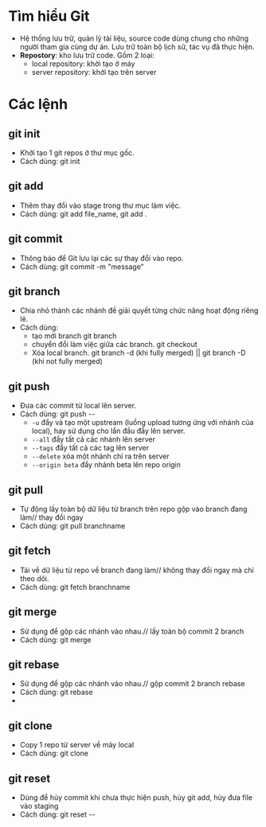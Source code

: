 # Tìm hiểu Git

- Hệ thống lưu trữ, quản lý tài liệu, source code dùng chung cho những người tham gia cùng dự án. Lưu trữ toàn bộ lịch sử, tác vụ đã thực hiện.
- **Repostory**: kho lưu trữ code. Gồm 2 loại:
	- local repository: khởi tạo ở máy
	- server repository: khởi tạo trên server
# Các lệnh
## git init 
- Khởi tạo 1 git repos ở thư mục gốc.
- Cách dùng: git init

## git add

- Thêm thay đổi vào stage trong thư mục làm việc.
- Cách dùng: git add file_name, git add .

## git commit

- Thông báo để Git lưu lại các sự thay đổi vào repo.
- Cách dùng: git commit -m "message"

## git branch
- Chia nhỏ thành các nhánh đề giải quyết từng chức năng hoạt động riêng lẻ.
- Cách dùng: 
	- tạo mới branch git branch <branchname>
	- chuyển đổi làm việc giữa các branch. git checkout <branchname>
	- Xóa local branch. git branch -d <branchname>(khi fully merged) || git branch -D <branchname>(khi not fully merged)

## git push
- Đưa các commit từ  local lên server.
- Cách dùng: git push --
	-  `-u`  đẩy và tạo một upstream (luồng upload tương ứng với nhánh của local), hay sử dụng cho lần đầu đẩy lên server.
	-   `--all`  đẩy tất cả các nhánh lên server
	-   `--tags`  đẩy tất cả các tag lên server
	-   `--delete`  xóa một nhánh chỉ ra trên server
	-   `--origin beta` đẩy nhánh beta lên repo origin
## git pull
- Tự động lấy toàn bộ dữ liệu từ branch trên repo gộp vào branch đang làm// thay đổi ngay
- Cách dùng: git pull branchname

## git fetch
- Tải về dữ liệu từ repo về branch đang làm// không thay đổi ngay mà chỉ theo dõi.
- Cách dùng: git fetch branchname

## git merge
- Sử dụng để gộp các nhánh vào nhau.// lấy toàn bộ commit 2 branch
- Cách dùng: git merge 

## git rebase
- Sử dụng để gộp các nhánh vào nhau.// gộp commit 2 branch rebase
- Cách dùng: git rebase
- 
## git clone
- Copy 1 repo từ server về máy local
- Cách dùng: git clone

## git reset
- Dùng để hủy commit khi chưa thực hiện push, hủy git add, hủy đưa file vào staging
- Cách dùng: git reset --